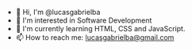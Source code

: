 - 👋 Hi, I'm @lucasgabrielba
- 👀 I'm interested in Software Development
- 🌱 I'm currently learning HTML, CSS and JavaScript.
- 📫 How to reach me: lucasgabrielba@gmail.com
